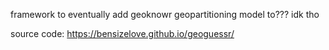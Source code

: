 framework to eventually add geoknowr geopartitioning model to??? idk tho

source code:
https://bensizelove.github.io/geoguessr/

